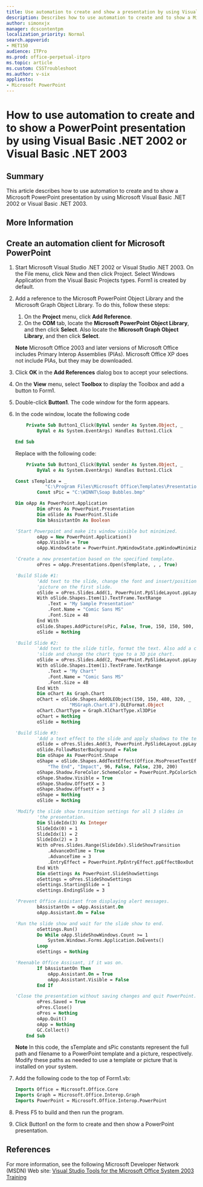 ```yaml
---
title: Use automation to create and show a presentation by using Visual Basic .NET
description: Describes how to use automation to create and to show a Microsoft PowerPoint presentation by using Microsoft Visual Basic .NET 2002 or Visual Basic .NET 2003.
author: simonxjx
manager: dcscontentpm
localization_priority: Normal
search.appverid: 
- MET150
audience: ITPro
ms.prod: office-perpetual-itpro
ms.topic: article
ms.custom: CSSTroubleshoot
ms.author: v-six
appliesto:
- Microsoft PowerPoint
---
```


# How to use automation to create and to show a PowerPoint presentation by using Visual Basic .NET 2002 or Visual Basic .NET 2003

## Summary

This article describes how to use automation to create and to show a Microsoft PowerPoint presentation by using Microsoft Visual Basic .NET 2002 or Visual Basic .NET 2003.

## More Information

## Create an automation client for Microsoft PowerPoint

1. Start Microsoft Visual Studio .NET 2002 or Visual Studio .NET 2003. On the File menu, click New and then click Project. Select Windows Application from the Visual Basic Projects types. Form1 is created by default.   
2. Add a reference to the Microsoft PowerPoint Object Library and the Microsoft Graph Object Library. To do this, follow these steps:

   1. On the **Project** menu, click **Add Reference**.   
   2. On the **COM** tab, locate the
 **Microsoft PowerPoint Object Library**, and then click
 **Select**. Also locate the **Microsoft Graph Object Library**, and then click **Select**.

    **Note** Microsoft Office 2003 and later versions of Microsoft Office includes Primary Interop Assemblies (PIAs). Microsoft Office XP does not include PIAs, but they may be downloaded.

3. Click **OK** in the **Add References** dialog box to accept your selections.    
   
3. On the **View** menu, select
**Toolbox** to display the Toolbox and add a button to Form1.   
4. Double-click **Button1**. The code window for the form appears.   
5. In the code window, locate the following code
    ```vb
        Private Sub Button1_Click(ByVal sender As System.Object, _
            ByVal e As System.EventArgs) Handles Button1.Click
    
    End Sub
    
    ```
     Replace with the following code: 
    ```vb
        Private Sub Button1_Click(ByVal sender As System.Object, _
            ByVal e As System.EventArgs) Handles Button1.Click
    
    Const sTemplate = _
               "C:\Program Files\Microsoft Office\Templates\Presentation Designs\Blends.pot"
            Const sPic = "C:\WINNT\Soap Bubbles.bmp"
    
    Dim oApp As PowerPoint.Application
            Dim oPres As PowerPoint.Presentation
            Dim oSlide As PowerPoint.Slide
            Dim bAssistantOn As Boolean
    
    'Start Powerpoint and make its window visible but minimized.
            oApp = New PowerPoint.Application()
            oApp.Visible = True
            oApp.WindowState = PowerPoint.PpWindowState.ppWindowMinimized
    
    'Create a new presentation based on the specified template.
            oPres = oApp.Presentations.Open(sTemplate, , , True)
    
    'Build Slide #1:
            'Add text to the slide, change the font and insert/position a 
            'picture on the first slide.
            oSlide = oPres.Slides.Add(1, PowerPoint.PpSlideLayout.ppLayoutTitleOnly)
            With oSlide.Shapes.Item(1).TextFrame.TextRange
                .Text = "My Sample Presentation"
                .Font.Name = "Comic Sans MS"
                .Font.Size = 48
            End With
            oSlide.Shapes.AddPicture(sPic, False, True, 150, 150, 500, 350)
            oSlide = Nothing
    
    'Build Slide #2:
            'Add text to the slide title, format the text. Also add a chart to the
            'slide and change the chart type to a 3D pie chart.
            oSlide = oPres.Slides.Add(2, PowerPoint.PpSlideLayout.ppLayoutTitleOnly)
            With oSlide.Shapes.Item(1).TextFrame.TextRange
                .Text = "My Chart"
                .Font.Name = "Comic Sans MS"
                .Font.Size = 48
            End With
            Dim oChart As Graph.Chart
            oChart = oSlide.Shapes.AddOLEObject(150, 150, 480, 320, _
                        "MSGraph.Chart.8").OLEFormat.Object
            oChart.ChartType = Graph.XlChartType.xl3DPie
            oChart = Nothing
            oSlide = Nothing
    
    'Build Slide #3:
            'Add a text effect to the slide and apply shadows to the text effect.
            oSlide = oPres.Slides.Add(3, PowerPoint.PpSlideLayout.ppLayoutBlank)
            oSlide.FollowMasterBackground = False
            Dim oShape As PowerPoint.Shape
            oShape = oSlide.Shapes.AddTextEffect(Office.MsoPresetTextEffect.msoTextEffect27, _
                "The End", "Impact", 96, False, False, 230, 200)
            oShape.Shadow.ForeColor.SchemeColor = PowerPoint.PpColorSchemeIndex.ppForeground
            oShape.Shadow.Visible = True
            oShape.Shadow.OffsetX = 3
            oShape.Shadow.OffsetY = 3
            oShape = Nothing
            oSlide = Nothing
    
    'Modify the slide show transition settings for all 3 slides in
            'the presentation.
            Dim SlideIdx(3) As Integer
            SlideIdx(0) = 1
            SlideIdx(1) = 2
            SlideIdx(2) = 3
            With oPres.Slides.Range(SlideIdx).SlideShowTransition
                .AdvanceOnTime = True
                .AdvanceTime = 3
                .EntryEffect = PowerPoint.PpEntryEffect.ppEffectBoxOut
            End With
            Dim oSettings As PowerPoint.SlideShowSettings
            oSettings = oPres.SlideShowSettings
            oSettings.StartingSlide = 1
            oSettings.EndingSlide = 3
    
    'Prevent Office Assistant from displaying alert messages.
            bAssistantOn = oApp.Assistant.On
            oApp.Assistant.On = False
    
    'Run the slide show and wait for the slide show to end.
            oSettings.Run()
            Do While oApp.SlideShowWindows.Count >= 1
                System.Windows.Forms.Application.DoEvents()
            Loop
            oSettings = Nothing
    
    'Reenable Office Assisant, if it was on.
            If bAssistantOn Then
                oApp.Assistant.On = True
                oApp.Assistant.Visible = False
            End If
    
    'Close the presentation without saving changes and quit PowerPoint.
            oPres.Saved = True
            oPres.Close()
            oPres = Nothing
            oApp.Quit()
            oApp = Nothing
            GC.Collect()
        End Sub
    
    ```
    **Note** In this code, the sTemplate and sPic constants represent the full path and filename to a PowerPoint template and a picture, respectively. Modify these paths as needed to use a template or picture that is installed on your system.   
6. Add the following code to the top of Form1.vb:
    ```vb
    Imports Office = Microsoft.Office.Core
    Imports Graph = Microsoft.Office.Interop.Graph
    Imports PowerPoint = Microsoft.Office.Interop.PowerPoint
    ```

7. Press F5 to build and then run the program.   
8. Click Button1 on the form to create and then show a PowerPoint presentation.  

## References

For more information, see the following Microsoft Developer Network (MSDN) Web site: [Visual Studio Tools for the Microsoft Office System 2003 Training
](https://msdn.microsoft.com/library/aa167948%28office.11%29.aspx)
